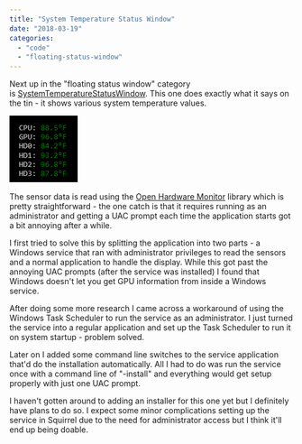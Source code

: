 ```yaml
---
title: "System Temperature Status Window"
date: "2018-03-19"
categories: 
  - "code"
  - "floating-status-window"
---
```


Next up in the "floating status window" category is [SystemTemperatureStatusWindow](https://github.com/ckaczor/SystemTemperatureStatusWindow). This one does exactly what it says on the tin - it shows various system temperature values.

[![](images/SystemTemperatureStatusWindow.png)](images/SystemTemperatureStatusWindow.png)

The sensor data is read using the [Open Hardware Monitor](http://openhardwaremonitor.org/) library which is pretty straightforward - the one catch is that it requires running as an administrator and getting a UAC prompt each time the application starts got a bit annoying after a while.

I first tried to solve this by splitting the application into two parts - a Windows service that ran with administrator privileges to read the sensors and a normal application to handle the display. While this got past the annoying UAC prompts (after the service was installed) I found that Windows doesn't let you get GPU information from inside a Windows service.

After doing some more research I came across a workaround of using the Windows Task Scheduler to run the service as an administrator. I just turned the service into a regular application and set up the Task Scheduler to run it on system startup - problem solved.

Later on I added some command line switches to the service application that'd do the installation automatically. All I had to do was run the service once with a command line of "-install" and everything would get setup properly with just one UAC prompt.

I haven't gotten around to adding an installer for this one yet but I definitely have plans to do so. I expect some minor complications setting up the service in Squirrel due to the need for administrator access but I think it'll end up being doable.
